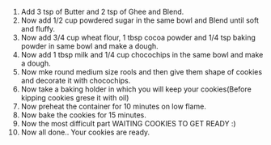 1. Add 3 tsp of Butter and 2 tsp of Ghee and Blend.
2. Now add 1/2 cup powdered sugar in the same bowl and Blend until soft and fluffy.
3. Now add 3/4 cup wheat flour, 1 tbsp cocoa powder and 1/4 tsp baking powder in same bowl and make a dough.
4. Now add 1 tbsp milk and 1/4 cup chocochips in the same bowl and make a dough.
5. Now mke round medium size rools and then give them shape of cookies and decorate it with chocochips.
6. Now take a baking holder in which you will keep your cookies(Before kipping cookies grese it with oil)
7. Now preheat the container for 10 minutes on low flame.
8. Now bake the cookies for 15 minutes.
9. Now the most difficult part WAITING COOKIES TO GET READY :) 
10. Now all done.. Your cookies are ready. 

